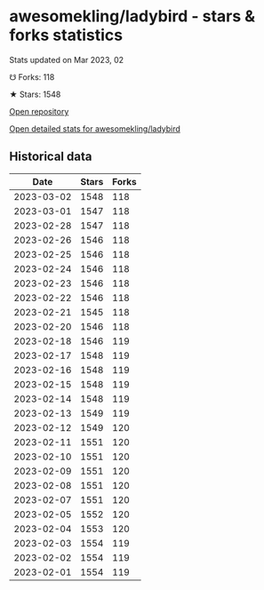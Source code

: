 # awesomekling/ladybird - stars & forks statistics

Stats updated on Mar 2023, 02

☋ Forks: 118

★ Stars: 1548

[Open repository](https://github.com/awesomekling/ladybird)

[Open detailed stats for awesomekling/ladybird](https://reviewgithub.com/rep/awesomekling/ladybird)

## Historical data
| Date | Stars | Forks |
|------|-------|-------|
| 2023-03-02 | 1548 | 118 | 
| 2023-03-01 | 1547 | 118 | 
| 2023-02-28 | 1547 | 118 | 
| 2023-02-26 | 1546 | 118 | 
| 2023-02-25 | 1546 | 118 | 
| 2023-02-24 | 1546 | 118 | 
| 2023-02-23 | 1546 | 118 | 
| 2023-02-22 | 1546 | 118 | 
| 2023-02-21 | 1545 | 118 | 
| 2023-02-20 | 1546 | 118 | 
| 2023-02-18 | 1546 | 119 | 
| 2023-02-17 | 1548 | 119 | 
| 2023-02-16 | 1548 | 119 | 
| 2023-02-15 | 1548 | 119 | 
| 2023-02-14 | 1548 | 119 | 
| 2023-02-13 | 1549 | 119 | 
| 2023-02-12 | 1549 | 120 | 
| 2023-02-11 | 1551 | 120 | 
| 2023-02-10 | 1551 | 120 | 
| 2023-02-09 | 1551 | 120 | 
| 2023-02-08 | 1551 | 120 | 
| 2023-02-07 | 1551 | 120 | 
| 2023-02-05 | 1552 | 120 | 
| 2023-02-04 | 1553 | 120 | 
| 2023-02-03 | 1554 | 119 | 
| 2023-02-02 | 1554 | 119 | 
| 2023-02-01 | 1554 | 119 | 

